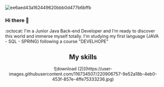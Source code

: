 ![ee6aed43a162449620bbb0d477b6bffb](https://user-images.githubusercontent.com/116734507/220895178-45e3dfc7-2418-44d6-92d1-7ce8dbe178f7.jpg)



### Hi there 👋

 :octocat:  I'm a Junior Java Back-end Developer and I'm ready to discover this world and immerse myself totally. 
 I'm studying my first language (JAVA - SQL - SPRING) following a course "DEVELHOPE"
 
 <div align=center>
 <h2>My skills</h2>
![download (2)](https://user-images.githubusercontent.com/116734507/220906757-9e52a18b-4eb0-453f-857e-4ffe75333236.jpg)

 
 


